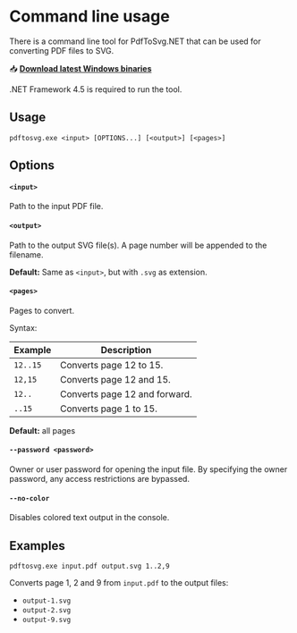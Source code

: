 # Command line usage

There is a command line tool for PdfToSvg.NET that can be used for converting PDF files to SVG.

📥 [**Download latest Windows binaries**](https://github.com/dmester/pdftosvg.net/releases/latest/download/pdftosvg.exe)

.NET Framework 4.5 is required to run the tool.

## Usage
```
pdftosvg.exe <input> [OPTIONS...] [<output>] [<pages>]
```

## Options

#### `<input>`
Path to the input PDF file.

#### `<output>`
Path to the output SVG file(s). A page number will be appended to the filename.

**Default:** Same as `<input>`, but with `.svg` as extension.

#### `<pages>`
Pages to convert.

Syntax:

| Example  | Description                   |
| -------- | ----------------------------- |
| `12..15` | Converts page 12 to 15.       |
| `12,15`  | Converts page 12 and 15.      |
| `12..`   | Converts page 12 and forward. |
| `..15`   | Converts page 1 to 15.        |

**Default:** all pages

#### `--password <password>`
Owner or user password for opening the input file. By specifying the owner password, any access restrictions are bypassed.

#### `--no-color`
Disables colored text output in the console.

## Examples

```
pdftosvg.exe input.pdf output.svg 1..2,9
```

Converts page 1, 2 and 9 from `input.pdf` to the output files:

* `output-1.svg`
* `output-2.svg`
* `output-9.svg`
